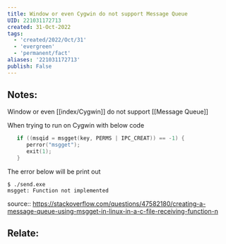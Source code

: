 ```yaml
---
title: Window or even Cygwin do not support Message Queue
UID: 221031172713
created: 31-Oct-2022
tags:
  - 'created/2022/Oct/31'
  - 'evergreen'
  - 'permanent/fact'
aliases: '221031172713'
publish: False
---
```

## Notes:
Window or even [[index/Cygwin]] do not support [[Message Queue]]

When trying to run on Cygwin with below code
```c
   if ((msqid = msgget(key, PERMS | IPC_CREAT)) == -1) {
      perror("msgget");
      exit(1);
   }
```

The error below will be print out
```
$ ./send.exe 
msgget: Function not implemented
```

source:: https://stackoverflow.com/questions/47582180/creating-a-message-queue-using-msgget-in-linux-in-a-c-file-receiving-function-n
## Relate: